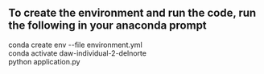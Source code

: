 ## To create the environment and run the code, run the following in your anaconda prompt

conda create env --file environment.yml  
conda activate daw-individual-2-delnorte  
python application.py  
